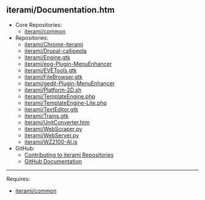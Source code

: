 iterami/Documentation.htm
-------------------------

* Core Repositories:
  * [iterami/common](https://github.com/iterami/Documentation.htm/blob/gh-pages/common/README.md)
* Repositories:
  * [iterami/Chrome-iterami](https://github.com/iterami/Documentation.htm/blob/gh-pages/repositories/chrome-iterami.md)
  * [iterami/Drupal-callipepla](https://github.com/iterami/Documentation.htm/blob/gh-pages/repositories/drupal-callipepla.md)
  * [iterami/Engine.gtk](https://github.com/iterami/Documentation.htm/blob/gh-pages/repositories/engine-gtk.md)
  * [iterami/eog-Plugin-MenuEnhancer](https://github.com/iterami/Documentation.htm/blob/gh-pages/repositories/eog-plugin-menuenhancer.md)
  * [iterami/EVETools.gtk](https://github.com/iterami/Documentation.htm/blob/gh-pages/repositories/evetools-gtk.md)
  * [iterami/FileBrowser.gtk](https://github.com/iterami/Documentation.htm/blob/gh-pages/repositories/filebrowser-gtk.md)
  * [iterami/gedit-Plugin-MenuEnhancer](https://github.com/iterami/Documentation.htm/blob/gh-pages/repositories/gedit-plugin-menuenhancer.md)
  * [iterami/Platform-2D.sh](https://github.com/iterami/Documentation.htm/blob/gh-pages/repositories/platform-2d-sh.md)
  * [iterami/TemplateEngine.php](https://github.com/iterami/Documentation.htm/blob/gh-pages/repositories/templatengine-php.md)
  * [iterami/TemplateEngine-Lite.php](https://github.com/iterami/Documentation.htm/blob/gh-pages/repositories/templatengine-lite-php.md)
  * [iterami/TextEditor.gtk](https://github.com/iterami/Documentation.htm/blob/gh-pages/repositories/texteditor-gtk.md)
  * [iterami/Trains.gtk](https://github.com/iterami/Documentation.htm/blob/gh-pages/repositories/trains-gtk.md)
  * [iterami/UnitConverter.htm](https://github.com/iterami/Documentation.htm/blob/gh-pages/repositories/unitconverter-htm.md)
  * [iterami/WebScraper.py](https://github.com/iterami/Documentation.htm/blob/gh-pages/repositories/webscraper-py.md)
  * [iterami/WebServer.py](https://github.com/iterami/Documentation.htm/blob/gh-pages/repositories/webserver-py.md)
  * [iterami/WZ2100-AI.js](https://github.com/iterami/Documentation.htm/blob/gh-pages/repositories/wz2100-ai-js.md)
* GitHub:
  * [Contributing to iterami Repositories](https://github.com/iterami/Documentation.htm/blob/gh-pages/CONTRIBUTING.md)
  * [GitHub Documentation](https://github.com/iterami/Documentation.htm/blob/gh-pages/github/README.md)

---

Requires:
* [iterami/common](https://github.com/iterami/common)
